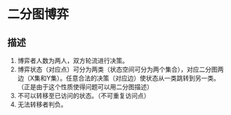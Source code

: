 # 二分图博弈
## 描述
1. 博弈者人数为两人，双方轮流进行决策。
2. 博弈状态（对应点）可分为两类（状态空间可分为两个集合），对应二分图两边（X集和Y集）。任意合法的决策（对应边）使状态从一类跳转到另一类。（正是由于这个性质使得问题可以用二分图描述）
3. 不可以转移至已访问的状态。（不可重复访问点）
4. 无法转移者判负。


